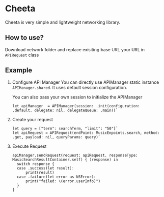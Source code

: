 # Cheeta
Cheeta is very simple and lightweight networking library. 

## How to use?
Download network folder and replace exisiting base URL your URL in `APIRequest` class

## Example
  1. Configure API Manager
     You can directly use APIManager static instance `APIManager.shared`. It uses default session configuration.
     
     You can also pass your own session to initialize the APIManager
     
         let apiManager  = APIManager(session: .init(configuration: .default, delegate: nil, delegateQueue: .main))`

  2. Create your request
     
         let query = ["term": searchTerm, "limit": "50"]`
         let apiRequest = APIRequest(endPoint: MusicEnpoints.search, method: .get, payload: nil, queryParams: query)`
     
   3. Execute Request
   
          apiManager.sendRequest(request: apiRequest, responseType: MusicSearchResultContainer.self) { (response) in
            switch response {
            case .success(let result):
                print(result)
            case .failure(let error as NSError):
                print("failed: \(error.userInfo)")
            }
          }
